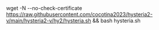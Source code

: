 ##
wget -N --no-check-certificate https://raw.githubusercontent.com/cocotina2023/hysteria2-v/main/hysteria2-v/hy2/hysteria.sh && bash hysteria.sh
##
